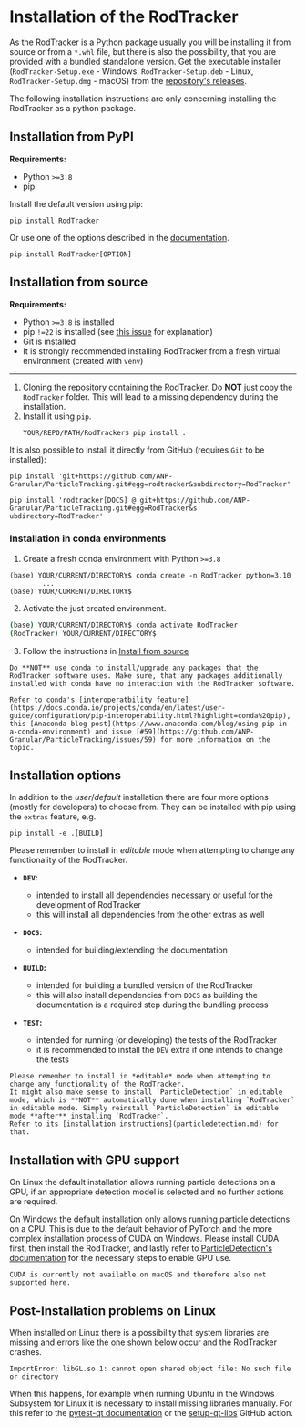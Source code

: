 # Installation of the RodTracker
As the RodTracker is a Python package usually you will be installing it from source or from a `*.whl` file, but there is also the possibility, that you are provided with a bundled standalone version. Get the executable installer (`RodTracker-Setup.exe` - Windows, `RodTracker-Setup.deb` - Linux, `RodTracker-Setup.dmg` - macOS) from the [repository's releases](https://github.com/ANP-Granular/ParticleTracking/releases).

The following installation instructions are only concerning installing the RodTracker as a python package.

## Installation from PyPI
**Requirements:**
- Python `>=3.8`
- pip

Install the default version using pip:
```shell
pip install RodTracker
```
Or use one of the options described in the [documentation](https://particletracking.readthedocs.io/en/stable/installation/rodtracker.html#installation-options).
```shell
pip install RodTracker[OPTION]
```

## Installation from source

**Requirements:**
- Python `>=3.8` is installed
- pip `!=22` is installed (see [this issue](https://github.com/pypa/pip/issues/10851) for explanation)
- Git is installed
- It is strongly recommended installing RodTracker from a fresh virtual environment (created with `venv`)
---

1. Cloning the [repository](https://github.com/ANP-Granular/ParticleTracking) containing the RodTracker. Do **NOT** just copy the `RodTracker` folder. This will lead to a missing dependency during the installation.
2. Install it using `pip`.
   ```shell
   YOUR/REPO/PATH/RodTracker$ pip install .
   ```

It is also possible to install it directly from GitHub (requires `Git` to be installed):
```shell
pip install 'git+https://github.com/ANP-Granular/ParticleTracking.git#egg=rodtracker&subdirectory=RodTracker'
```
```shell
pip install 'rodtracker[DOCS] @ git+https://github.com/ANP-Granular/ParticleTracking.git#egg=RodTracker&s
ubdirectory=RodTracker'
```

### Installation in conda environments
1. Create a fresh conda environment with Python `>=3.8`
  ```shell
  (base) YOUR/CURRENT/DIRECTORY$ conda create -n RodTracker python=3.10
          ...
  (base) YOUR/CURRENT/DIRECTORY$
  ```
2. Activate the just created environment.
  ```bash
  (base) YOUR/CURRENT/DIRECTORY$ conda activate RodTracker
  (RodTracker) YOUR/CURRENT/DIRECTORY$
  ```
3. Follow the instructions in [Install from source](#installation-from-source)

```{important}
Do **NOT** use conda to install/upgrade any packages that the RodTracker software uses. Make sure, that any packages additionally installed with conda have no interaction with the RodTracker software.

Refer to conda's [interoperatbility feature](https://docs.conda.io/projects/conda/en/latest/user-guide/configuration/pip-interoperability.html?highlight=conda%20pip), this [Anaconda blog post](https://www.anaconda.com/blog/using-pip-in-a-conda-environment) and issue [#59](https://github.com/ANP-Granular/ParticleTracking/issues/59) for more information on the topic.
```

## Installation options
In addition to the *user*/*default* installation there are four more options (mostly for developers) to choose from. They can be installed with pip using the `extras` feature, e.g.
```shell
pip install -e .[BUILD]
```
Please remember to install in *editable* mode when attempting to change any functionality of the RodTracker.

- **`DEV`:**
  - intended to install all dependencies necessary or useful for the development of RodTracker
  - this will install all dependencies from the other extras as well

- **`DOCS`:**
   - intended for building/extending the documentation

- **`BUILD`:**
  - intended for building a bundled version of the RodTracker
  - this will also install dependencies from `DOCS` as building the documentation is a required step during the bundling process

- **`TEST`:**
  - intended for running (or developing) the tests of the RodTracker
  - it is recommended to install the `DEV` extra if one intends to change the tests


```{hint}
Please remember to install in *editable* mode when attempting to change any functionality of the RodTracker.
It might also make sense to install `ParticleDetection` in editable mode, which is **NOT** automatically done when installing `RodTracker` in editable mode. Simply reinstall `ParticleDetection` in editable mode **after** installing `RodTracker`.
Refer to its [installation instructions](particledetection.md) for that.
```

## Installation with GPU support
On Linux the default installation allows running particle detections on a GPU, if an appropriate detection model is selected and no further actions are required.

On Windows the default installation only allows running particle detections on a CPU. This is due to the default behavior of PyTorch and the more complex installation process of CUDA on Windows.
Please install CUDA first, then install the RodTracker, and lastly refer to [ParticleDetection's documentation](https://particletracking.readthedocs.io/en/latest/installation/particledetection.html#behavior-on-windows) for the necessary steps to enable GPU use.

```{note}
CUDA is currently not available on macOS and therefore also not supported here.
```

## Post-Installation problems on Linux
When installed on Linux there is a possibility that system libraries are missing and errors like the one shown below occur and the RodTracker crashes.
```text
ImportError: libGL.so.1: cannot open shared object file: No such file or directory
```

When this happens, for example when running Ubuntu in the Windows Subsystem for Linux it is necessary to install missing libraries manually.
For this refer to the [pytest-qt documentation](https://pytest-qt.readthedocs.io/en/latest/troubleshooting.html#github-actions-azure-pipelines-travis-ci-and-gitlab-ci-cd) or the [setup-qt-libs](https://github.com/tlambert03/setup-qt-libs) GitHub action.
